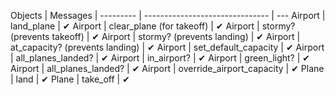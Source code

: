 Objects   | Messages                        |
--------- | ------------------------------- | ---
Airport   | land_plane                      | &#10004;
Airport   | clear_plane       (for takeoff) | &#10004;
Airport   | stormy?      (prevents takeoff) | &#10004;
Airport   | stormy?      (prevents landing) | &#10004;
Airport   | at_capacity? (prevents landing) | &#10004;
Airport   | set_default_capacity            | &#10004;
Airport   | all_planes_landed?              | &#10004;
Airport   | in_airport?                     | &#10004;
Airport   | green_light?                    | &#10004;
Airport   | all_planes_landed?              | &#10004;
Airport   | override_airport_capacity       | &#10004;
Plane     | land                            | &#10004;
Plane     | take_off                        | &#10004;
